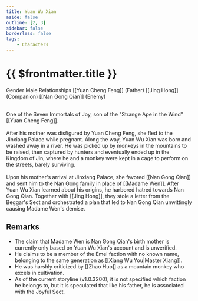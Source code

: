 ```yaml
---
title: Yuan Wu Xian
aside: false
outline: [2, 3]
sidebar: false
borderless: false
tags:
    - Characters
---
```


# {{ $frontmatter.title }}

<ChTabs position="bottom">
	<ChTab title="Yuan Wu Xian">
		<Ch src='/images/characters/special823/normal.webp' position='right'/>
		<ChName nameZh='袁無憲' nameEn='Yuan Wu Xian' position='right' />
		<ChTable>
			<ChTr>
				<ChTd isTitle=true>
					Gender
				</ChTd>
				<ChTd>
					Male
				</ChTd>
			</ChTr>
			<ChTr>
				<ChTd isTitle=true position='center'>
					Relationships
				</ChTd>
			</ChTr>
			<ChTr>
				<ChTd position='center'>
					[[Yuan Cheng Feng]] (Father)
				</ChTd>
			</ChTr>
			<ChTr>
				<ChTd position='center'>
					[[Jing Hong]] (Companion)
				</ChTd>
			</ChTr>
			<ChTr>
				<ChTd position='center'>
					[[Nan Gong Qian]] (Enemy)
				</ChTd>
			</ChTr>
		</ChTable>
	</ChTab>
</ChTabs>
<br><br>

One of the Seven Immortals of Joy, son of the "Strange Ape in the Wind" [[Yuan Cheng Feng]].
<br><br>
After his mother was disfigured by Yuan Cheng Feng, she fled to the Jinxiang Palace while pregnant. Along the way, Yuan Wu Xian was born and washed away in a river. He was picked up by monkeys in the mountains to be raised, then captured by hunters and eventually ended up in the Kingdom of Jin, where he and a monkey were kept in a cage to perform on the streets, barely surviving.
<br><br>
Upon his mother's arrival at Jinxiang Palace, she favored [[Nan Gong Qian]] and sent him to the Nan Gong family in place of [[Madame Wen]]. After Yuan Wu Xian learned about his origins, he harbored hatred towards Nan Gong Qian. Together with [[Jing Hong]], they stole a letter from the Beggar's Sect and orchestrated a plan that led to Nan Gong Qian unwittingly causing Madame Wen's demise.

## Remarks

-   The claim that Madame Wen is Nan Gong Qian's birth mother is currently only based on Yuan Wu Xian's account and is unverified.
-   He claims to be a member of the Emei faction with no known name, belonging to the same generation as [[Xiang Wu You|Master Xiang]].
-   He was harshly criticized by [[Zhao Huo]] as a mountain monkey who excels in cultivation.
-   As of the current storyline (v1.0.3200), it is not specified which faction he belongs to, but it is speculated that like his father, he is associated with the Joyful Sect.
